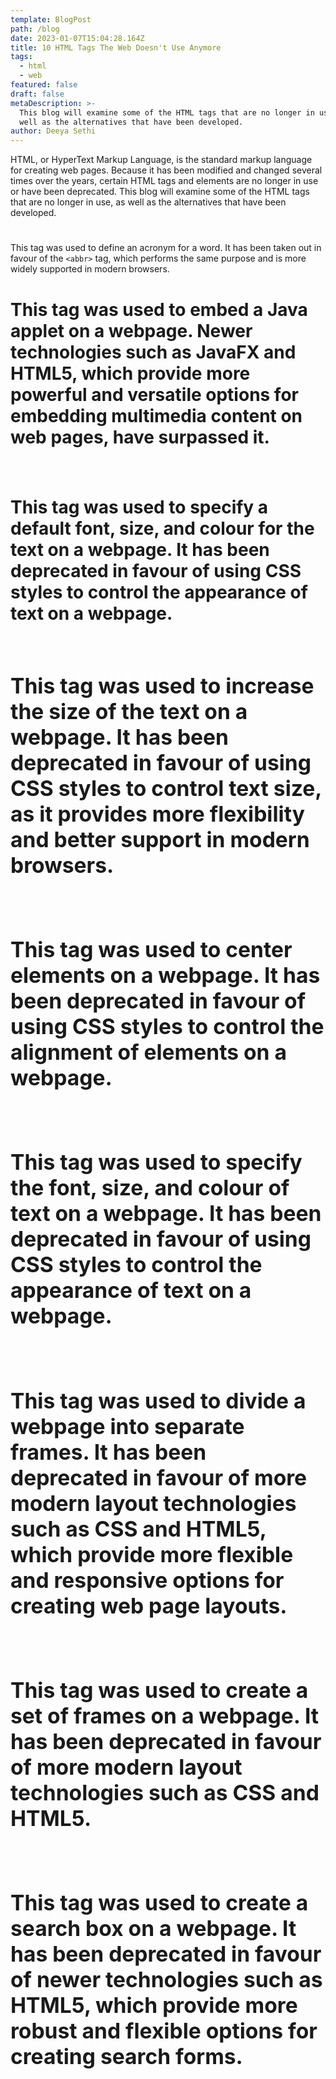```yaml
---
template: BlogPost
path: /blog
date: 2023-01-07T15:04:28.164Z
title: 10 HTML Tags The Web Doesn't Use Anymore
tags:
  - html
  - web
featured: false
draft: false
metaDescription: >-
  This blog will examine some of the HTML tags that are no longer in use, as
  well as the alternatives that have been developed.
author: Deeya Sethi
---
```

HTML, or HyperText Markup Language, is the standard markup language for creating web pages. Because it has been modified and changed several times over the years, certain HTML tags and elements are no longer in use or have been deprecated. This blog will examine some of the HTML tags that are no longer in use, as well as the alternatives that have been developed.

# **<acronym>**

This tag was used to define an acronym for a word. It has been taken out in favour of the `<abbr>` tag, which performs the same purpose and is more widely supported in modern browsers.

# **<applet>**

This tag was used to embed a Java applet on a webpage. Newer technologies such as JavaFX and HTML5, which provide more powerful and versatile options for embedding multimedia content on web pages, have surpassed it.

# **<basefont>**

This tag was used to specify a default font, size, and colour for the text on a webpage. It has been deprecated in favour of using CSS styles to control the appearance of text on a webpage.

# <big>

This tag was used to increase the size of the text on a webpage. It has been deprecated in favour of using CSS styles to control text size, as it provides more flexibility and better support in modern browsers.

# <center>

This tag was used to center elements on a webpage. It has been deprecated in favour of using CSS styles to control the alignment of elements on a webpage.

# **<font>**

This tag was used to specify the font, size, and colour of text on a webpage. It has been deprecated in favour of using CSS styles to control the appearance of text on a webpage.

# <frame>

This tag was used to divide a webpage into separate frames. It has been deprecated in favour of more modern layout technologies such as CSS and HTML5, which provide more flexible and responsive options for creating web page layouts.

# <frameset>

This tag was used to create a set of frames on a webpage. It has been deprecated in favour of more modern layout technologies such as CSS and HTML5.

# <isindex>

This tag was used to create a search box on a webpage. It has been deprecated in favour of newer technologies such as HTML5, which provide more robust and flexible options for creating search forms.
